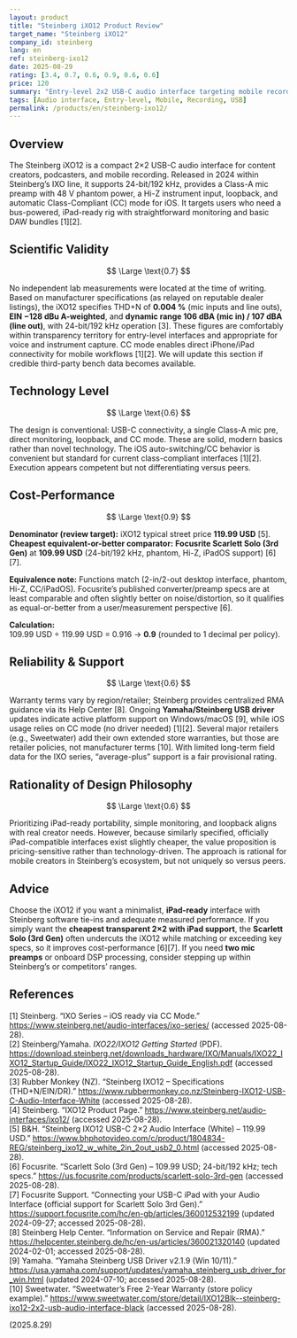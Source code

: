 ```yaml
---
layout: product
title: "Steinberg iXO12 Product Review"
target_name: "Steinberg iXO12"
company_id: steinberg
lang: en
ref: steinberg-ixo12
date: 2025-08-29
rating: [3.4, 0.7, 0.6, 0.9, 0.6, 0.6]
price: 120
summary: "Entry-level 2x2 USB-C audio interface targeting mobile recording with adequate performance and seamless iOS use; cost-performance depends on regional pricing but is competitive versus the cheapest equivalent competitor."
tags: [Audio interface, Entry-level, Mobile, Recording, USB]
permalink: /products/en/steinberg-ixo12/
---
```

## Overview

The Steinberg iXO12 is a compact 2×2 USB-C audio interface for content creators, podcasters, and mobile recording. Released in 2024 within Steinberg’s IXO line, it supports 24-bit/192 kHz, provides a Class-A mic preamp with 48 V phantom power, a Hi-Z instrument input, loopback, and automatic Class-Compliant (CC) mode for iOS. It targets users who need a bus-powered, iPad-ready rig with straightforward monitoring and basic DAW bundles [1][2].

## Scientific Validity

$$ \Large \text{0.7} $$

No independent lab measurements were located at the time of writing. Based on manufacturer specifications (as relayed on reputable dealer listings), the iXO12 specifies THD+N of **0.004 %** (mic inputs and line outs), **EIN −128 dBu A-weighted**, and **dynamic range 106 dBA (mic in) / 107 dBA (line out)**, with 24-bit/192 kHz operation [3]. These figures are comfortably within transparency territory for entry-level interfaces and appropriate for voice and instrument capture. CC mode enables direct iPhone/iPad connectivity for mobile workflows [1][2]. We will update this section if credible third-party bench data becomes available.

## Technology Level

$$ \Large \text{0.6} $$

The design is conventional: USB-C connectivity, a single Class-A mic pre, direct monitoring, loopback, and CC mode. These are solid, modern basics rather than novel technology. The iOS auto-switching/CC behavior is convenient but standard for current class-compliant interfaces [1][2]. Execution appears competent but not differentiating versus peers.

## Cost-Performance

$$ \Large \text{0.9} $$

**Denominator (review target):** iXO12 typical street price **119.99 USD** [5].  
**Cheapest equivalent-or-better comparator:** **Focusrite Scarlett Solo (3rd Gen)** at **109.99 USD** (24-bit/192 kHz, phantom, Hi-Z, iPadOS support) [6][7].

**Equivalence note:** Functions match (2-in/2-out desktop interface, phantom, Hi-Z, CC/iPadOS). Focusrite’s published converter/preamp specs are at least comparable and often slightly better on noise/distortion, so it qualifies as equal-or-better from a user/measurement perspective [6].

**Calculation:**  
109.99 USD ÷ 119.99 USD = 0.916 → **0.9** (rounded to 1 decimal per policy).

## Reliability & Support

$$ \Large \text{0.6} $$

Warranty terms vary by region/retailer; Steinberg provides centralized RMA guidance via its Help Center [8]. Ongoing **Yamaha/Steinberg USB driver** updates indicate active platform support on Windows/macOS [9], while iOS usage relies on CC mode (no driver needed) [1][2]. Several major retailers (e.g., Sweetwater) add their own extended store warranties, but those are retailer policies, not manufacturer terms [10]. With limited long-term field data for the IXO series, “average-plus” support is a fair provisional rating.

## Rationality of Design Philosophy

$$ \Large \text{0.6} $$

Prioritizing iPad-ready portability, simple monitoring, and loopback aligns with real creator needs. However, because similarly specified, officially iPad-compatible interfaces exist slightly cheaper, the value proposition is pricing-sensitive rather than technology-driven. The approach is rational for mobile creators in Steinberg’s ecosystem, but not uniquely so versus peers.

## Advice

Choose the iXO12 if you want a minimalist, **iPad-ready** interface with Steinberg software tie-ins and adequate measured performance. If you simply want the **cheapest transparent 2×2 with iPad support**, the **Scarlett Solo (3rd Gen)** often undercuts the iXO12 while matching or exceeding key specs, so it improves cost-performance [6][7]. If you need **two mic preamps** or onboard DSP processing, consider stepping up within Steinberg’s or competitors’ ranges.

## References

[1] Steinberg. “IXO Series – iOS ready via CC Mode.” https://www.steinberg.net/audio-interfaces/ixo-series/ (accessed 2025-08-28).  
[2] Steinberg/Yamaha. *IXO22/IXO12 Getting Started* (PDF). https://download.steinberg.net/downloads_hardware/IXO/Manuals/IXO22_IXO12_Startup_Guide/IXO22_IXO12_Startup_Guide_English.pdf (accessed 2025-08-28).  
[3] Rubber Monkey (NZ). “Steinberg IXO12 – Specifications (THD+N/EIN/DR).” https://www.rubbermonkey.co.nz/Steinberg-IXO12-USB-C-Audio-Interface-White (accessed 2025-08-28).  
[4] Steinberg. “IXO12 Product Page.” https://www.steinberg.net/audio-interfaces/ixo12/ (accessed 2025-08-28).  
[5] B&H. “Steinberg IXO12 USB-C 2×2 Audio Interface (White) – 119.99 USD.” https://www.bhphotovideo.com/c/product/1804834-REG/steinberg_ixo12_w_white_2in_2out_usb2_0.html (accessed 2025-08-28).  
[6] Focusrite. “Scarlett Solo (3rd Gen) – 109.99 USD; 24-bit/192 kHz; tech specs.” https://us.focusrite.com/products/scarlett-solo-3rd-gen (accessed 2025-08-28).  
[7] Focusrite Support. “Connecting your USB-C iPad with your Audio Interface (official support for Scarlett Solo 3rd Gen).” https://support.focusrite.com/hc/en-gb/articles/360012532199 (updated 2024-09-27; accessed 2025-08-28).  
[8] Steinberg Help Center. “Information on Service and Repair (RMA).” https://helpcenter.steinberg.de/hc/en-us/articles/360021320140 (updated 2024-02-01; accessed 2025-08-28).  
[9] Yamaha. “Yamaha Steinberg USB Driver v2.1.9 (Win 10/11).” https://usa.yamaha.com/support/updates/yamaha_steinberg_usb_driver_for_win.html (updated 2024-07-10; accessed 2025-08-28).  
[10] Sweetwater. “Sweetwater’s Free 2-Year Warranty (store policy example).” https://www.sweetwater.com/store/detail/IXO12Blk--steinberg-ixo12-2x2-usb-audio-interface-black (accessed 2025-08-28).

(2025.8.29)

